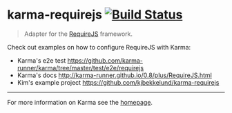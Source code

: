 # karma-requirejs  [![Build Status](https://travis-ci.org/karma-runner/karma-requirejs.png?branch=master)](https://travis-ci.org/karma-runner/karma-requirejs)

> Adapter for the [RequireJS](http://requirejs.org/) framework.

Check out examples on how to configure RequireJS with Karma:
- Karma's e2e test https://github.com/karma-runner/karma/tree/master/test/e2e/requirejs
- Karma's docs http://karma-runner.github.io/0.8/plus/RequireJS.html
- Kim's example project https://github.com/kjbekkelund/karma-requirejs


----

For more information on Karma see the [homepage].


[homepage]: http://karma-runner.github.io/
